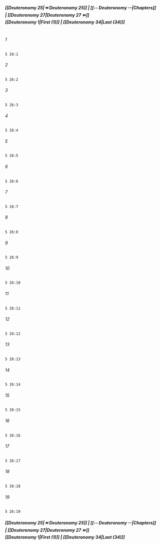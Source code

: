 
##### **[[Deuteronomy 25|⏪ Deuteronomy 25]] | [[-- Deuteronomy --|Chapters]] | [[Deuteronomy 27|Deuteronomy 27 ⏩]]**<br>**[[Deuteronomy 1|First (1)]] | [[Deuteronomy 34|Last (34)]]**<br><br>

###### 1
``` verse
5 26:1
```
###### 2
``` verse
5 26:2
```
###### 3
``` verse
5 26:3
```
###### 4
``` verse
5 26:4
```
###### 5
``` verse
5 26:5
```
###### 6
``` verse
5 26:6
```
###### 7
``` verse
5 26:7
```
###### 8
``` verse
5 26:8
```
###### 9
``` verse
5 26:9
```
###### 10
``` verse
5 26:10
```
###### 11
``` verse
5 26:11
```
###### 12
``` verse
5 26:12
```
###### 13
``` verse
5 26:13
```
###### 14
``` verse
5 26:14
```
###### 15
``` verse
5 26:15
```
###### 16
``` verse
5 26:16
```
###### 17
``` verse
5 26:17
```
###### 18
``` verse
5 26:18
```
###### 19
``` verse
5 26:19
```

##### **[[Deuteronomy 25|⏪ Deuteronomy 25]] | [[-- Deuteronomy --|Chapters]] | [[Deuteronomy 27|Deuteronomy 27 ⏩]]**<br>**[[Deuteronomy 1|First (1)]] | [[Deuteronomy 34|Last (34)]]**
